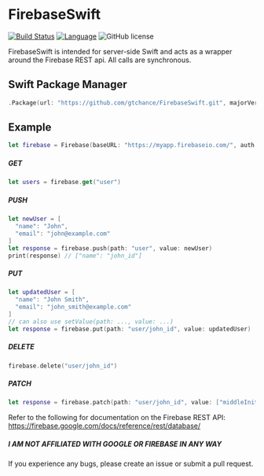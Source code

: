 # FirebaseSwift
[![Build Status](https://api.travis-ci.org/vapor/vapor.svg?branch=master)](https://travis-ci.org/vapor/vapor) [![Language](https://img.shields.io/badge/language-Swift%203.0-orange.svg)](https://swift.org) ![GitHub license](https://img.shields.io/badge/license-MIT-blue.svg)

FirebaseSwift is intended for server-side Swift and acts as a wrapper around the Firebase REST api. All calls are synchronous.

## Swift Package Manager
```swift
.Package(url: "https://github.com/gtchance/FirebaseSwift.git", majorVersion: 1, minor: 0)
```

## Example
```swift
let firebase = Firebase(baseURL: "https://myapp.firebaseio.com/", auth: "mytoken")
```


##### GET
```swift
let users = firebase.get("user")
```

##### PUSH
```swift
let newUser = [
  "name": "John",
  "email": "john@example.com"
]
let response = firebase.push(path: "user", value: newUser)
print(response) // ["name": "john_id"]
```

##### PUT
```swift
let updatedUser = [
  "name": "John Smith",
  "email": "john_smith@example.com"
]
// can also use setValue(path: ..., value: ...)
let response = firebase.put(path: "user/john_id", value: updatedUser) 
```

##### DELETE
```swift
firebase.delete("user/john_id")
```

##### PATCH
```swift
let response = firebase.patch(path: "user/john_id", value: ["middleInitial: "T"])
```

Refer to the following for documentation on the Firebase REST API: https://firebase.google.com/docs/reference/rest/database/

##### I AM  NOT AFFILIATED WITH GOOGLE OR FIREBASE IN ANY WAY


If you experience any bugs, please create an issue or submit a pull request.
